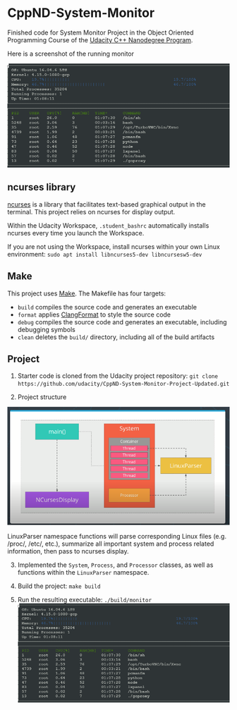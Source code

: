 # CppND-System-Monitor

Finished code for System Monitor Project in the Object Oriented Programming Course of the [Udacity C++ Nanodegree Program](https://www.udacity.com/course/c-plus-plus-nanodegree--nd213). 

Here is a screenshot of the running monitor

![System Monitor](images/monitorRunning.PNG)

## ncurses library
[ncurses](https://www.gnu.org/software/ncurses/) is a library that facilitates text-based graphical output in the terminal. This project relies on ncurses for display output.

Within the Udacity Workspace, `.student_bashrc` automatically installs ncurses every time you launch the Workspace.

If you are not using the Workspace, install ncurses within your own Linux environment: `sudo apt install libncurses5-dev libncursesw5-dev`

## Make
This project uses [Make](https://www.gnu.org/software/make/). The Makefile has four targets:
* `build` compiles the source code and generates an executable
* `format` applies [ClangFormat](https://clang.llvm.org/docs/ClangFormat.html) to style the source code
* `debug` compiles the source code and generates an executable, including debugging symbols
* `clean` deletes the `build/` directory, including all of the build artifacts

## Project

1. Starter code is cloned from the Udacity project repository: `git clone https://github.com/udacity/CppND-System-Monitor-Project-Updated.git`

2. Project structure

![Project Structure](images/projectStructure.PNG)

LinuxParser namespace functions will parse corresponding Linux files (e.g. /proc/, /etc/, etc.), summarize all important system and process related information, then pass to ncurses display.

3. Implemented the `System`, `Process`, and `Processor` classes, as well as functions within the `LinuxParser` namespace.

4. Build the project: `make build`

5. Run the resulting executable: `./build/monitor`
![Running System Monitor](images/monitorRunning.PNG)
